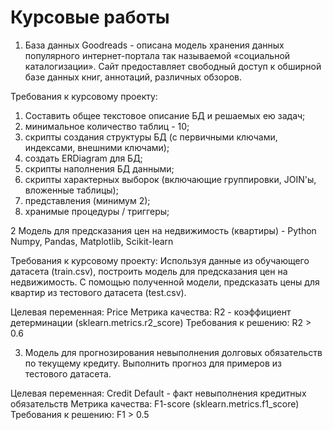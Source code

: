 # Курсовые работы 

1. База данных Goodreads - описана модель хранения данных популярного интернет-портала так называемой «социальной каталогизации». Сайт предоставляет свободный доступ к обширной базе данных книг, аннотаций, различных обзоров.

Требования к курсовому проекту:
1. Составить общее текстовое описание БД и решаемых ею задач;
2. минимальное количество таблиц - 10;
3. скрипты создания структуры БД (с первичными ключами, индексами, внешними ключами);
4. создать ERDiagram для БД;
5. скрипты наполнения БД данными;
6. скрипты характерных выборок (включающие группировки, JOIN'ы, вложенные таблицы);
7. представления (минимум 2);
8. хранимые процедуры / триггеры;


2 Модель для предсказания цен на недвижимость (квартиры) - Python Numpy, Pandas, Matplotlib, Scikit-learn

Требования к курсовому проекту:
Используя данные из обучающего датасета (train.csv), построить модель для предсказания цен на недвижимость.
С помощью полученной модели, предсказать цены для квартир из тестового датасета (test.csv).

Целевая переменная: Price
Метрика качества: R2 - коэффициент детерминации (sklearn.metrics.r2_score)
Требования к решению: R2 > 0.6

3. Модель для прогнозирования невыполнения долговых обязательств по текущему кредиту. 
Выполнить прогноз для примеров из тестового датасета.

Целевая переменная:
Credit Default - факт невыполнения кредитных обязательств
Метрика качества: F1-score (sklearn.metrics.f1_score)
Требования к решению: F1 > 0.5
